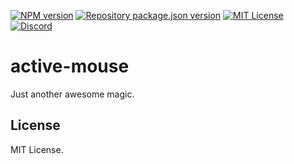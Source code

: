 [![NPM version](https://img.shields.io/npm/v/active-mouse?color=%23cb3837&style=flat-square)](https://www.npmjs.com/package/active-mouse)
[![Repository package.json version](https://img.shields.io/github/package-json/v/vilic/active-mouse?color=%230969da&label=repo&style=flat-square)](./package.json)
[![MIT License](https://img.shields.io/badge/license-MIT-999999?style=flat-square)](./LICENSE)
[![Discord](https://img.shields.io/badge/chat-discord-5662f6?style=flat-square)](https://discord.gg/vanVrDwSkS)

# active-mouse

Just another awesome magic.

## License

MIT License.
